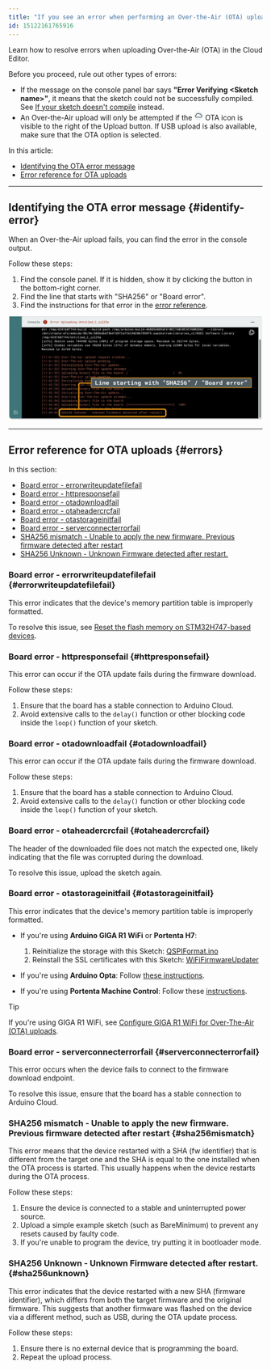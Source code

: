 ```yaml
---
title: "If you see an error when performing an Over-the-Air (OTA) upload"
id: 15122161765916
---
```


Learn how to resolve errors when uploading Over-the-Air (OTA) in the Cloud Editor.

Before you proceed, rule out other types of errors:

* If the message on the console panel bar says **"Error Verifying \<Sketch name\>"**, it means that the sketch could not be successfully compiled. See [If your sketch doesn't compile](https://support.arduino.cc/hc/en-us/articles/4402764401554-If-your-sketch-doesn-t-compile) instead.
* An Over-the-Air upload will only be attempted if the ![OTA symbol](img/symbol_ota.png) OTA icon is visible to the right of the Upload button. If USB upload is also available, make sure that the OTA option is selected.

In this article:

* [Identifying the OTA error message](#identify-error)
* [Error reference for OTA uploads](#errors)

---

## Identifying the OTA error message {#identify-error}

When an Over-the-Air upload fails, you can find the error in the console output.

Follow these steps:

1. Find the console panel. If it is hidden, show it by clicking the button in the bottom-right corner.
2. Find the line that starts with "SHA256" or "Board error".
3. Find the instructions for that error in the [error reference](#errors).

<img src="img/ota-error-sha.png" width=800px/>

---

## Error reference for OTA uploads {#errors}

In this section:

* [Board error - errorwriteupdatefilefail](#errorwriteupdatefilefail)
* [Board error - httpresponsefail](#httpresponsefail)
* [Board error - otadownloadfail](#otadownloadfail)
* [Board error - otaheadercrcfail](#otaheadercrcfail)
* [Board error - otastorageinitfail](#otastorageinitfail)
* [Board error - serverconnecterrorfail](#serverconnecterrorfail)
* [SHA256 mismatch - Unable to apply the new firmware. Previous firmware detected after restart](#sha256mismatch)
* [SHA256 Unknown - Unknown Firmware detected after restart.](#sha256unknown)

### Board error - errorwriteupdatefilefail {#errorwriteupdatefilefail}

This error indicates that the device's memory partition table is improperly formatted.

To resolve this issue, see [Reset the flash memory on STM32H747-based devices](https://support.arduino.cc/hc/en-us/articles/16206977438748-Reset-the-flash-memory-on-STM32H747-based-devices).

### Board error - httpresponsefail {#httpresponsefail}

This error can occur if the OTA update fails during the firmware download.

Follow these steps:

1. Ensure that the board has a stable connection to Arduino Cloud.
1. Avoid extensive calls to the `delay()` function or other blocking code inside the `loop()` function of your sketch.

### Board error - otadownloadfail {#otadownloadfail}

This error can occur if the OTA update fails during the firmware download.

Follow these steps:

1. Ensure that the board has a stable connection to Arduino Cloud.
1. Avoid extensive calls to the `delay()` function or other blocking code inside the `loop()` function of your sketch.

### Board error - otaheadercrcfail {#otaheadercrcfail}

The header of the downloaded file does not match the expected one, likely indicating that the file was corrupted during the download.

To resolve this issue, upload the sketch again.

### Board error - otastorageinitfail {#otastorageinitfail}

This error indicates that the device's memory partition table is improperly formatted.

* If you're using **Arduino GIGA R1 WiFi** or **Portenta H7**:
  1. Reinitialize the storage with this Sketch: [QSPIFormat.ino](https://github.com/arduino/ArduinoCore-mbed/blob/main/libraries/STM32H747_System/examples/QSPIFormat/QSPIFormat.ino)
  1. Reinstall the SSL certificates with this Sketch: [WiFiFirmwareUpdater](https://github.com/arduino/ArduinoCore-mbed/tree/main/libraries/STM32H747_System/examples/WiFiFirmwareUpdater)

* If you're using **Arduino Opta**: Follow [these instructions](https://docs.arduino.cc/tutorials/opta/memory-partitioning/#partitioning-the-memory-of-an-opta).
* If you're using  **Portenta Machine Control**: Follow these [instructions](https://docs.arduino.cc/tutorials/opta/memory-partitioning/#partitioning-the-memory-of-a-portenta-machine-control).

> [!TIP]
> If you're using GIGA R1 WiFi, see [Configure GIGA R1 WiFi for Over-The-Air (OTA) uploads](https://support.arduino.cc/hc/en-us/articles/12370721200540-Configure-GIGA-R1-WiFi-for-Over-The-Air-OTA-uploads).

### Board error - serverconnecterrorfail {#serverconnecterrorfail}

This error occurs when the device fails to connect to the firmware download endpoint.

To resolve this issue, ensure that the board has a stable connection to Arduino Cloud.

### SHA256 mismatch - Unable to apply the new firmware. Previous firmware detected after restart {#sha256mismatch}

This error means that the device restarted with a SHA (fw identifier) that is different from the target one and the SHA is equal to the one installed when the OTA process is started. This usually happens when the device restarts during the OTA process.

Follow these steps:

1. Ensure the device is connected to a stable and uninterrupted power source.
1. Upload a simple example sketch (such as BareMinimum) to prevent any resets caused by faulty code.
1. If you're unable to program the device, try putting it in bootloader mode.

### SHA256 Unknown - Unknown Firmware detected after restart. {#sha256unknown}

This error indicates that the device restarted with a new SHA (firmware identifier), which differs from both the target firmware and the original firmware. This suggests that another firmware was flashed on the device via a different method, such as USB, during the OTA update process.

Follow these steps:

1. Ensure there is no external device that is programming the board.
1. Repeat the upload process.

<!-- markdownlint-disable-file HC001 -->
